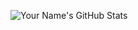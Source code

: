
![Your Name's GitHub Stats](https://github-readme-stats.vercel.app/api?username=NicoTimothy11&show_icons=true&theme=radical)
